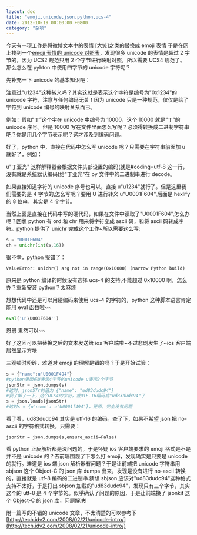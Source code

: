 ```yaml
---
layout: doc
title: "emoji,unicode,json,python,ucs-4"
date: 2012-10-19 00:00:00 +0800
category: "杂项"
---
```


今天有一项工作是将微博文本中的表情 [大笑]之类的替换成 emoji 表情
于是在网上找到一个[emoji 表情的 unicode 对照表](http://web.archive.org/web/20161114023427/http://www.unicode.org/~scherer/emoji4unicode/snapshot/full.html)，发现很多 unicode 的表情是超过 2 字节的，因为 UCS2 规范只用 2 个字节进行映射对照，所以需要 UCS4 规范了。
那么怎么在 pyhton 中使用四字节的 unicode 字符呢？

先补充一下 unicode 的基本知识吧：

注意过"u1234"这种转义吗？其实这就是表示这个字符是编号为"0x1234"的 unicode 字符，注意与任何编码无关！因为 unicode 只是一种规范，仅仅是给了字符到 unicode 编号的映射关系而已。

例如：假如“丁”这个字在 unicode 中编号为 10000，这个 10000 就是“丁”的 unicode 序号。但是 10000 写在文件里面怎么写呢？必须得转换成二进制字符串吧？你是用几个字节表示呢？这才涉及到编码问题。

好了，python 中，直接在代码中怎么写 unicode 呢？只需要在字符串前面加 u 就好了，例如：

u"丁亚光" 这样解释器会根据文件头部设置的编码(就是#coding=utf-8 这一行，没有就是系统默认编码)给"丁亚光"在 py 文件中的二进制串进行 decode。

如果直接知道字符的 unicode 序号也可以，直接 u"u1234"就行了。但是这里我们需要的是 4 字节的,怎么写呢？要用 U 进行转义 u"U0001F604",后面是 hexlify 的 8 位串，其实是 4 个字节。

当然上面是直接在代码中写的硬代码，如果在文件中读取了"U0001F604",怎么办呢？回想 python 有 ord 和 chr 用来将字符变成 ascii 码，和将 ascii 码转成字符。python 提供了 unichr 完成这个工作~所以需要这么写:

```python
s = "0001F604"
ch = unichr(int(s,16))
```

很不幸，python 报错了：

`ValueError: unichr() arg not in range(0x10000) (narrow Python build)`

原来是 python 编译的时候没有选择 ucs-4 的支持,不能超过 0x10000 啊，怎么办？重新安装 python？太麻烦

想想代码中还是可以用硬编码来使用 ucs-4 的字符的，python 这种脚本语言肯定能用 eval 函数啦~~

```python
eval('u'\U001F604'')
```

恩恩 果然可以~~

好了这回可以把替换之后的文本发送给 ios 客户端啦~不过悲剧发生了~ios 客户端居然显示方块

三观顿时粉碎，难道对 emoji 的理解是错的吗？于是开始试验：

```python
s = {"name":u"U0001F494"}
#python里面的U表示4字节的unicode u表示2个字节
jsonStr = json.dumps(s)
#这时，jsonSTr的值为 {"name": "ud83dudc94"}
#我了解了一下，这个UCS4的字符，被UTF-16编码成"ud83dudc94"了
s = json.loads(jsonStr)
#这时s = {u'name': u'U0001f494'}，还原，完全没有问题
```

看了看，ud83dudc94 其实是 utf-16 的编码。查了下，如果不希望 json 把 no-ascii 的字符格式转换，只需要：

`jsonStr = json.dumps(s,ensure_ascii=False)`

看 python 正反解析都是没问题的，于是怀疑 ios 客户端要求的 emoji 格式是不是并不是 unicode 的？去前端围观了下怎么打 emoji，发现确实是只要是 unicode 的就行。难道是 ios 端 json 解析器有问题？于是让前端把 unicode 字符串用 sbjson 这个 Object-C 的 json 库 dumps 出来，发现是没有进行 no-ascii 转换的，直接就是 utf-8 编码的二进制串.猜想 sbjson 应该对"ud83dudc94"这种格式支持不太好，于是打出 sbjson 加载的"ud83dudc94"，发现只有三个字节，其实这个的 utf-8 是 4 个字节的。似乎确认了问题的原因，于是让前端换了 jsonkit 这个 Object-C 的 json 库，问题解决!

附一篇写的不错的 unicode 文章，不太清楚的可以参考下
[http://tech.idv2.com/2008/02/21/unicode-intro/](http://tech.idv2.com/2008/02/21/unicode-intro/)
